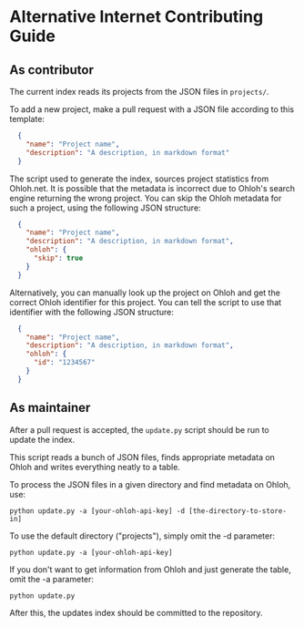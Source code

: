 # Alternative Internet Contributing Guide

## As contributor

The current index reads its projects from the JSON files in `projects/`.

To add a new project, make a pull request with a JSON file according to this template:

```json
  {
    "name": "Project name",
    "description": "A description, in markdown format"
  }
```

The script used to generate the index, sources project statistics from Ohloh.net. It is possible that the metadata is incorrect due to Ohloh's search engine returning the wrong project. You can skip the Ohloh metadata for such a project, using the
following JSON structure:

```json
  {
    "name": "Project name",
    "description": "A description, in markdown format",
    "ohloh": {
      "skip": true
    }
  }
```

Alternatively, you can manually look up the project on Ohloh and get the correct Ohloh identifier for this project. You can tell the script to use that identifier with the following JSON structure:

```json
  {
    "name": "Project name",
    "description": "A description, in markdown format",
    "ohloh": {
      "id": "1234567"
    }
  }
```

## As maintainer

After a pull request is accepted, the `update.py` script should be run to update the index. 

This script reads a bunch of JSON files, finds appropriate metadata on Ohloh and writes everything neatly to a table.

To process the JSON files in a given directory and find metadata on Ohloh, use:

`python update.py -a [your-ohloh-api-key] -d [the-directory-to-store-in]`

To use the default directory ("projects"), simply omit the -d parameter:

`python update.py -a [your-ohloh-api-key]`

If you don't want to get information from Ohloh and just generate the table, omit the -a parameter:

`python update.py`

After this, the updates index should be committed to the repository.
